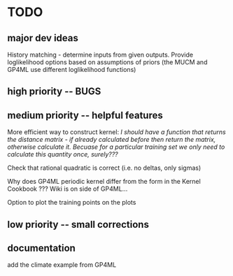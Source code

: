 # TODO

## major dev ideas
History matching - determine inputs from given outputs.
Provide loglikelihood options based on assumptions of priors (the MUCM and GP4ML use different loglikelihood functions)

## high priority -- BUGS

## medium priority -- helpful features
More efficient way to construct kernel: _I should have a function that returns the distance matrix - if already calculated before then return the matrix, otherwise calculate it. Becuase for a particular training set we only need to calculate this quantity once, surely???_

Check that rational quadratic is correct (i.e. no deltas, only sigmas)

Why does GP4ML periodic kernel differ from the form in the Kernel Cookbook ??? Wiki is on side of GP4ML...

Option to plot the training points on the plots

## low priority -- small corrections


## documentation
add the climate example from GP4ML
